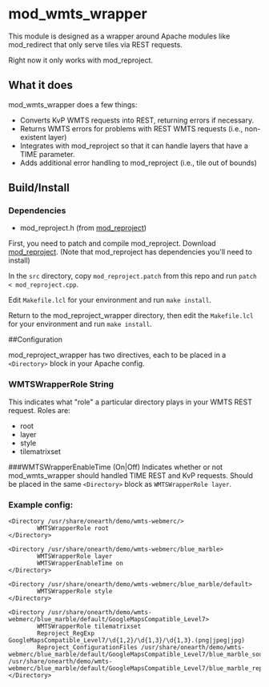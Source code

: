 # mod_wmts_wrapper

This module is designed as a wrapper around Apache modules like mod_redirect that only serve tiles via REST requests.

Right now it only works with mod_reproject.

## What it does

mod_wmts_wrapper does a few things:

- Converts KvP WMTS requests into REST, returning errors if necessary.
- Returns WMTS errors for problems with REST WMTS requests (i.e., non-existent layer)
- Integrates with mod_reproject so that it can handle layers that have a TIME parameter.
- Adds additional error handling to mod_reproject (i.e., tile out of bounds)

## Build/Install

### Dependencies
- mod_reproject.h (from [mod_reproject](https://github.com/lucianpls/mod_reproject))

First, you need to patch and compile mod_reproject. Download [mod_reproject](https://github.com/lucianpls/mod_reproject). (Note that mod_reproject has dependencies you'll need to install)

In the `src` directory, copy `mod_reproject.patch` from this repo and run `patch < mod_reproject.cpp`.

Edit `Makefile.lcl` for your environment and run `make install`.

Return to the mod_reproject_wrapper directory, then edit the `Makefile.lcl` for your environment and run `make install`.

##Configuration

mod_reproject_wrapper has two directives, each to be placed in a `<Directory>` block in your Apache config.

### WMTSWrapperRole String
This indicates what "role" a particular directory plays in your WMTS REST request. Roles are:

- root
- layer
- style
- tilematrixset

###WMTSWrapperEnableTime (On|Off)
Indicates whether or not mod_wmts_wrapper should handled TIME REST and KvP requests. Should be placed in the same `<Directory>` block as `WMTSWrapperRole layer`.

### Example config:

```
<Directory /usr/share/onearth/demo/wmts-webmerc/>
        WMTSWrapperRole root
</Directory>

<Directory /usr/share/onearth/demo/wmts-webmerc/blue_marble>
        WMTSWrapperRole layer
        WMTSWrapperEnableTime on
</Directory>

<Directory /usr/share/onearth/demo/wmts-webmerc/blue_marble/default>
        WMTSWrapperRole style
</Directory>

<Directory /usr/share/onearth/demo/wmts-webmerc/blue_marble/default/GoogleMapsCompatible_Level7>
        WMTSWrapperRole tilematrixset
        Reproject_RegExp GoogleMapsCompatible_Level7/\d{1,2}/\d{1,3}/\d{1,3}.(png|jpeg|jpg)
        Reproject_ConfigurationFiles /usr/share/onearth/demo/wmts-webmerc/blue_marble/default/GoogleMapsCompatible_Level7/blue_marble_source.config /usr/share/onearth/demo/wmts-webmerc/blue_marble/default/GoogleMapsCompatible_Level7/blue_marble_reproject.config
</Directory>
